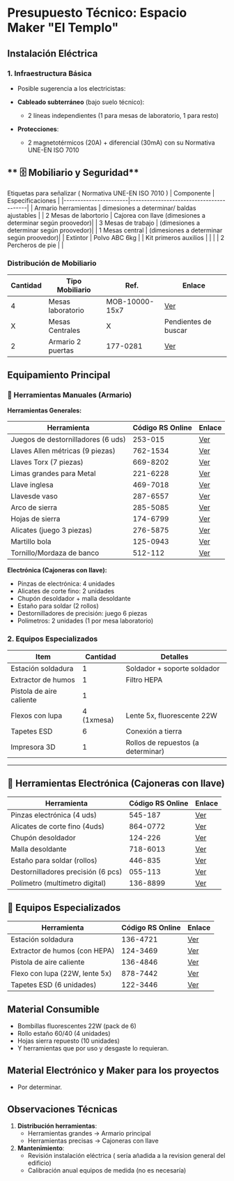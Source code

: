 # Presupuesto Técnico: Espacio Maker "El Templo"



## **Instalación Eléctrica**
### 1. **Infraestructura Básica**
- Posible sugerencia a los electricistas:
- **Cableado subterráneo** (bajo suelo técnico):
  - 2 líneas independientes (1 para mesas de laboratorio, 1 para resto)

- **Protecciones**:
  - 2 magnetotérmicos (20A) + diferencial (30mA) con su Normativa UNE-EN ISO 7010 


## ** 🗄️ Mobiliario y Seguridad**
 Etiquetas para señalizar ( Normativa UNE-EN ISO 7010 )
| Componente            | Especificaciones                         |
|-----------------------|-----------------------------------------|
| Armario herramientas  | dimesiones a determinar/  baldas ajustables        |
| 2 Mesas de labortorio | Cajorea con llave (dimesiones a determinar según proovedor)|
| 3 Mesas de trabajo    |  (dimesiones a determinar según proovedor)|
| 1 Mesas central       |  (dimesiones a determinar según proovedor)|
| Extintor              | Polvo ABC 6kg  |
| Kit primeros auxilios |  |               |
| 2 Percheros de pie     | |


### **Distribución de Mobiliario**

| Cantidad | Tipo Mobiliario | Ref. | Enlace         |
|---|--------------------|----------|------------------------------------|
| 4 | Mesas laboratorio  | MOB-10000-15x7 | [Ver](http://www.electrostatex.com/Productos-Antiestaticos/mesa-trabajo-antiestatica.php) |
| X | Mesas Centrales    |    X     | Pendientes de buscar |
| 2 | Armario 2 puertas  | 177-0281 | [Ver](https://es.rs-online.com/web/p/armarios-de-almacenaje/1770281?gb=s) |

## **Equipamiento Principal**
### 🔧 Herramientas Manuales (Armario)
**Herramientas Generales:**


| Herramienta                            | Código RS Online | Enlace |
|----------------------------------------|------------------|--------|
| Juegos de destornilladores (6 uds)     | 253-015          | [Ver](https://es.rs-online.com/web/p/juegos-de-destornilladores/0253015?gb=s) |
| Llaves Allen métricas (9 piezas)       | 762-1534         | [Ver](https://es.rs-online.com/web/p/llaves-hexagonales/7621534?gb=s) |
| Llaves Torx (7 piezas)                 | 669-8202         | [Ver](https://es.rs-online.com/web/p/llaves-torx/6698202?gb=s) |
| Limas grandes para Metal               | 221-6228         | [Ver](https://es.rs-online.com/web/p/limas/2216228?gb=s) |
| Llave inglesa                          | 469-7018         | [Ver](https://es.rs-online.com/web/p/llaves-ajustables/4697018?gb=s) |
| Llavesde vaso                          | 287-6557         | [Ver](https://es.rs-online.com/web/p/llaves-de-carraca/2876557) |
| Arco de sierra                         | 285-5085         | [Ver](https://es.rs-online.com/web/p/sierras-manuales/2855085?gb=s) |
| Hojas de sierra                        | 174-6799         | [Ver](https://es.rs-online.com/web/p/hojas-de-sierras-de-mano/1746799?gb=s) |
| Alicates (juego 3 piezas)              | 276-5875         | [Ver](https://es.rs-online.com/web/p/alicates/2765875?gb=s) |
| Martillo bola                          | 125-0943         | [Ver](https://es.rs-online.com/web/p/martillos/1250943?gb=s) |
| Tornillo/Mordaza de banco              | 512-112          | [Ver](https://es.rs-online.com/web/p/tornillos-de-banco/0512112?gb=a) |

**Electrónica (Cajoneras con llave):**
- Pinzas de electrónica: 4 unidades
- Alicates de corte fino: 2 unidades
- Chupón desoldador + malla desoldante
- Estaño para soldar (2 rollos)
- Destornilladores de precisión: juego 6 piezas
- Polímetros: 2 unidades (1 por mesa laboratorio)

### 2. **Equipos Especializados**
| Item                  | Cantidad | Detalles                          |
|-----------------------|----------|-----------------------------------|
| Estación soldadura    | 1        | Soldador + soporte soldador        |
| Extractor de humos    | 1        | Filtro HEPA                       |
| Pistola de aire caliente | 1     |                                   |
| Flexos con lupa       | 4 (1xmesa)| Lente 5x, fluorescente 22W        |
| Tapetes ESD           | 6        | Conexión a tierra                 |
| Impresora 3D          | 1        | Rollos de repuestos (a determinar)|

---



## 🔌 Herramientas Electrónica (Cajoneras con llave)

| Herramienta                            | Código RS Online | Enlace |
|----------------------------------------|------------------|--------|
| Pinzas electrónica (4 uds)             | 545-187          | [Ver](https://es.rs-online.com/web/p/pinzas/0545187?gb=s) |
| Alicates de corte fino (4uds)          | 864-0772         | [Ver](https://es.rs-online.com/web/p/alicates-de-corte/8640772?gb=a) |
| Chupón desoldador                      | 124-226          | [Ver](https://es.rs-online.com/web/p/desoldadores/124226/) |
| Malla desoldante                       | 718-6013         | [Ver](https://es.rs-online.com/web/p/mallas-desoldantes/7186013/) |
| Estaño para soldar (rollos)            | 446-835          | [Ver](https://es.rs-online.com/web/p/estaño-para-soldadura/446835/) |
| Destornilladores precisión (6 pcs)     | 055-113          | [Ver](https://es.rs-online.com/web/p/destornilladores/055113/) |
| Polímetro (multímetro digital)         | 136-8899         | [Ver](https://es.rs-online.com/web/p/multimetros/1368899/) |

## 🧪 Equipos Especializados

| Herramienta                            | Código RS Online | Enlace |
|----------------------------------------|------------------|--------|
| Estación soldadura                     | 136-4721         | [Ver](https://es.rs-online.com/web/p/estaciones-de-soldadura/1364721/) |
| Extractor de humos (con HEPA)          | 124-3469         | [Ver](https://es.rs-online.com/web/p/extractores-de-humos/1243469/) |
| Pistola de aire caliente               | 136-4846         | [Ver](https://es.rs-online.com/web/p/pistolas-de-aire-caliente/1364846/) |
| Flexo con lupa (22W, lente 5x)         | 878-7442         | [Ver](https://es.rs-online.com/web/p/lupas-con-luz/8787442/) |
| Tapetes ESD (6 unidades)               | 122-3446         | [Ver](https://es.rs-online.com/web/p/alfombrillas-antiestaticas/1223446/) |



## **Material Consumible**
- Bombillas fluorescentes 22W (pack de 6)
- Rollo estaño 60/40 (4 unidades)
- Hojas sierra repuesto (10 unidades)
- Y herramientas que por uso y desgaste lo requieran.

## **Material Electrónico y Maker para los proyectos**
  - Por determinar.

## **Observaciones Técnicas**
1. **Distribución herramientas**:
   - Herramientas grandes → Armario principal
   - Herramientas precisas → Cajoneras con llave
2. **Mantenimiento**:
   - Revisión instalación eléctrica ( sería añadida a la revision general del edificio)
   - Calibración anual equipos de medida (no es necesaría)

